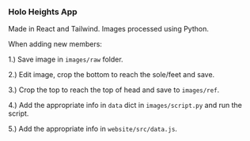 ### Holo Heights App

Made in React and Tailwind. Images processed using Python.

When adding new members:

1.) Save image in `images/raw` folder.

2.) Edit image, crop the bottom to reach the sole/feet and save.

3.) Crop the top to reach the top of head and save to `images/ref`.

4.) Add the appropriate info in `data` dict in `images/script.py` and run the script.

5.) Add the appropriate info in `website/src/data.js`.
